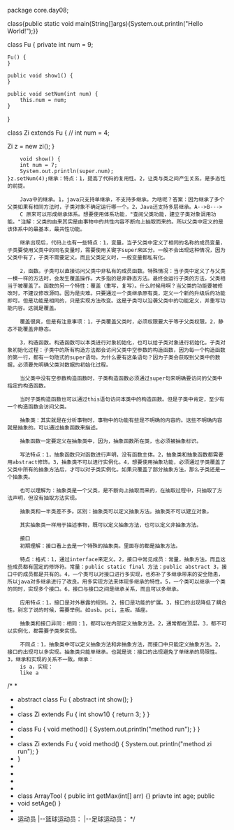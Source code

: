 package core.day08;

class{public static void main(String[]args){System.out.println("Hello World!");}}

class Fu {
    private int num = 9;

    Fu() {
    }

    public void show1() {
    }

    public void setNum(int num) {
        this.num = num;
    }
}

class Zi extends Fu {
    // int num = 4;

Zi z = new zi();
}

        void show() {
        int num = 7;
        System.out.println(super.num);
    }z.setNum(4);继承：特点：1，提高了代码的复用性。2，让类与类之间产生关系，是多态性的前提。

        Java中的继承。1，java只支持单继承，不支持多继承。为啥呢？答案：因为继承了多个父类如果有相同方法时，子类对象不确定运行哪一个。2，Java还支持多层继承。A-->B--->
        C 原来可以形成继承体系。想要使用体系功能，"查阅父类功能，建立子类对象调用功能。"注解：父类的由来其实是由事物中的共性内容不断向上抽取而来的。所以父类中定义的是该体系中的最基本，最共性功能。

        继承出现后，代码上也有一些特点：1，变量。当子父类中定义了相同的名称的成员变量，子类要使用父类中的同名变量时，需要使用关键字super来区分。一般不会出现这种情况，因为父类中有了，子类不需要定义。而且父类定义时，一般变量都私有化。

        2，函数。子类可以直接访问父类中非私有的成员函数。特殊情况：当子类中定义了与父类一模一样的方法时，会发生覆盖操作。大多指的是非静态方法。最终会运行子类的方法，父类相当于被覆盖了。函数的另一个特性：覆盖（重写，复写）。什么时候用啊？当父类的功能要被修改时，不建议修改源码。因为是灾难。只要通过一个类继承原有类，定义一个新的升级后的功能即可。但是功能是相同的，只是实现方法改变。这是子类可以沿袭父类中的功能定义，并重写功能内容。这就是覆盖。

        覆盖很爽，但是有注意事项：1，子类覆盖父类时，必须权限要大于等于父类权限。2，静态不能覆盖非静态。

        3，构造函数。构造函数可以本类进行对象初始化，也可以给子类对象进行初始化。子类对象初始化过程：子类中的所有构造方法都会访问父类中空参数的构造函数，因为每一个构造函数的第一行，都有一句隐式的super语句。为什么要有这条语句？因为子类会获取到父类中的数据，必须要先明确父类对数据的初始化过程。

        当父类中没有空参数构造函数时，子类构造函数必须通过super句来明确要访问的父类中指定的构造函数。

        当时子类构造函数也可以通过this语句访问本类中的构造函数。但是子类中肯定，至少有一个构造函数会访问父类。

        抽象类：其实就是在分析事物时，事物中的功能有些是不明确的内容的。这些不明确内容就是抽象的。可以通过抽象函数来描述。

        抽象函数一定要定义在抽象类中，因为，抽象函数所在类，也必须被抽象标识。

        写法特点：1，抽象函数只对函数进行声明，没有函数主体。2，抽象类和抽象函数都需要用abstract修饰。3，抽象类不可以进行实例化。4，想要使用抽象功能，必须通过子类覆盖了父类中所有的抽象方法后，才可以对子类实例化。如果只覆盖了部分抽象方法，那么子类还是一个抽象类。

        也可以理解为：抽象类是一个父类，是不断向上抽取而来的，在抽取过程中，只抽取了方法声明，但没有抽取方法实现。

        抽象类和一半类差不多。区别：抽象类可以定义抽象方法。抽象类不可以建立对象。

        其实抽象类一样用于描述事物，既可以定义抽象方法，也可以定义非抽象方法。

        接口
        初期理解：接口看上去是一个特殊的抽象类。里面存的都是抽象方法。

        特点：格式：1，通过interface来定义。2，接口中常见成员：常量，抽象方法。而且这些成员都有固定的修饰符。常量：public static final 方法：public abstract 3，接口中的成员都是共有的。4，一个类可以对接口进行多实现，也弥补了多继承带来的安全隐患，所以java对多继承进行了改良。用多实现方法来体现多继承的特性。5，一个类可以继承一个类的同时，实现多个接口。6，接口与接口之间是继承关系，而且可以多继承。

        应用特点：1，接口是对外暴露的规则。2，接口是功能的扩展。3，接口的出现降低了耦合性。别忘了说的时候，需要举例。如usb。pci，主板。插座。

        抽象类和接口异同：相同：1，都可以在内部定义抽象方法。2，通常都在顶层。3，都不可以实例化，都需要子类来实现。

        不同点：1，抽象类中可以定义抽象方法和非抽象方法，而接口中只能定义抽象方法。2，接口的出现可以多实现。抽象类只能单继承。也就是说：接口的出现避免了单继承的局限性。3，继承和实现的关系不一致。继承：
        is a，实现：
        like a

/*
 * 
 * abstract class Fu { abstract int show(); }
 * 
 * class Zi extends Fu { int show1() { return 3; } }
 * 
 * class Fu { void method() { System.out.println("method run"); } }
 * 
 * class Zi extends Fu { void method() { System.out.println("method zi run"); }
 * }
 * 
 * 
 * 
 * 
 * class ArrayTool { public int getMax(int[] arr) {} priavte int age; public
 * void setAge() }
 * 
 * 运动员 |--篮球运动员： |--足球运动员：
 */